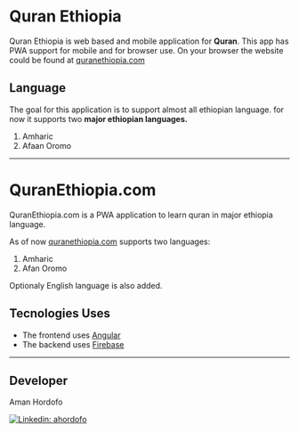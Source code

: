 # Quran Ethiopia

Quran Ethiopia is web based and mobile application for **Quran**. This app has PWA support for mobile and for browser use.
On your browser the website could be found at [quranethiopia.com](https://quranethiopia.com)

## Language

The goal for this application is to support almost all ethiopian language. for now it supports two **major ethiopian languages.**

1. Amharic
1. Afaan Oromo

---

# QuranEthiopia.com

QuranEthiopia.com is a PWA application to learn quran in major ethiopia language.

As of now [quranethiopia.com](https://quranethiopia.com) supports two languages:

1. Amharic
2. Afan Oromo

Optionaly English language is also added.

## Tecnologies Uses

- The frontend uses [Angular](https://angular.io/)
- The backend uses [Firebase](https://firebase.google.com)

---

## Developer

Aman Hordofo

[![Linkedin: ahordofo](https://img.shields.io/badge/-Linkedin-blue?style=flat-square&logo=Linkedin&logoColor=white&link=https://www.linkedin.com/in/ahordofo/)](https://www.linkedin.com/in/ahordofo/)
